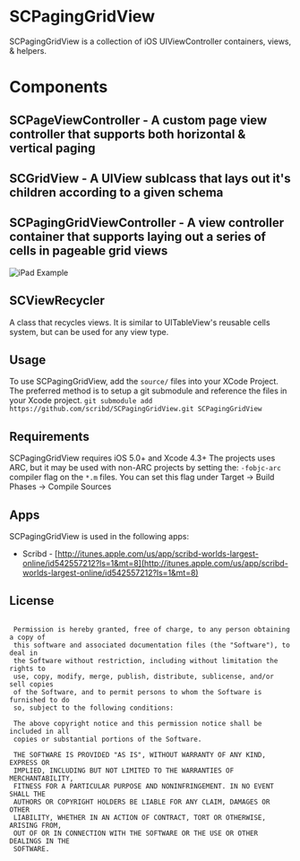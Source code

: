 SCPagingGridView
===

SCPagingGridView is a collection of iOS UIViewController containers, views, & helpers.

Components
===

SCPageViewController - A custom page view controller that supports both horizontal & vertical paging
---

SCGridView - A UIView sublcass that lays out it's children according to a given schema
---

SCPagingGridViewController - A view controller container that supports laying out a series of cells in pageable grid views
---
![iPad Example](http://static.scribd.com.s3.amazonaws.com/github/paging_gridview.png)

SCViewRecycler
---
A class that recycles views. It is similar to UITableView's reusable cells system, but can be used for any view type.

Usage
---

To use SCPagingGridView, add the ``` source/ ``` files into your XCode Project. The preferred method is to setup a git submodule and reference the files in your Xcode project. ` git submodule add https://github.com/scribd/SCPagingGridView.git SCPagingGridView `

Requirements
---

SCPagingGridView requires iOS 5.0+ and Xcode 4.3+ The projects uses ARC, but it may be used with non-ARC projects by setting the: ` -fobjc-arc ` compiler flag on the ` *.m ` files. You can set this flag under Target -> Build Phases -> Compile Sources

Apps
---
SCPagingGridView is used in the following apps:

* Scribd - [http://itunes.apple.com/us/app/scribd-worlds-largest-online/id542557212?ls=1&mt=8](http://itunes.apple.com/us/app/scribd-worlds-largest-online/id542557212?ls=1&mt=8)

License
---

```

 Permission is hereby granted, free of charge, to any person obtaining a copy of
 this software and associated documentation files (the "Software"), to deal in
 the Software without restriction, including without limitation the rights to
 use, copy, modify, merge, publish, distribute, sublicense, and/or sell copies
 of the Software, and to permit persons to whom the Software is furnished to do
 so, subject to the following conditions:
 
 The above copyright notice and this permission notice shall be included in all
 copies or substantial portions of the Software.
 
 THE SOFTWARE IS PROVIDED "AS IS", WITHOUT WARRANTY OF ANY KIND, EXPRESS OR
 IMPLIED, INCLUDING BUT NOT LIMITED TO THE WARRANTIES OF MERCHANTABILITY,
 FITNESS FOR A PARTICULAR PURPOSE AND NONINFRINGEMENT. IN NO EVENT SHALL THE
 AUTHORS OR COPYRIGHT HOLDERS BE LIABLE FOR ANY CLAIM, DAMAGES OR OTHER
 LIABILITY, WHETHER IN AN ACTION OF CONTRACT, TORT OR OTHERWISE, ARISING FROM,
 OUT OF OR IN CONNECTION WITH THE SOFTWARE OR THE USE OR OTHER DEALINGS IN THE
 SOFTWARE.
 
 ```